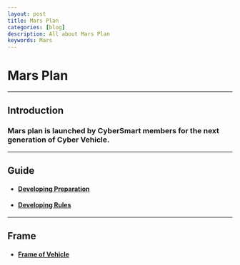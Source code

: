```yaml
---
layout: post
title: Mars Plan
categories: [blog]
description: All about Mars Plan
keywords: Mars
---
```


# Mars Plan

---

## Introduction
### Mars plan is launched by CyberSmart members for the next generation of Cyber Vehicle.

---

## Guide
- #### [Developing Preparation](https://sjtu-cybersmart.github.io/wiki/Guide/developing-guide/)
- #### [Developing Rules](https://sjtu-cybersmart.github.io/wiki/Mars/rules/)

---

## Frame
- #### [Frame of Vehicle](https://sjtu-cybersmart.github.io/wiki/Mars/frame/)
